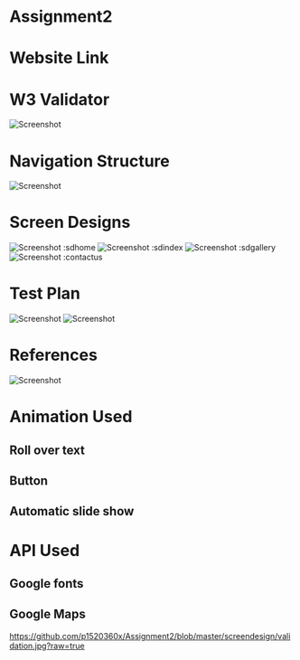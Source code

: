 # Assignment2

# Website Link

# W3 Validator
![Screenshot](https://github.com/p1520360x/Assignment2/raw/master/screendesign/validation.jpg)
# Navigation Structure
![Screenshot](https://github.com/p1520360x/Assignment2/raw/master/screendesign/nav.jpg)
# Screen Designs
![Screenshot](https://github.com/p1520360x/Assignment2/raw/master/screendesign/sdhome.jpg) :sdhome 
![Screenshot](https://github.com/p1520360x/Assignment2/raw/master/screendesign/sdindex.jpg) :sdindex
![Screenshot](https://github.com/p1520360x/Assignment2/raw/master/screendesign/sdgallery.jpg) :sdgallery
![Screenshot](https://github.com/p1520360x/Assignment2/raw/master/screendesign/contactus.jpg) :contactus
# Test Plan
![Screenshot](https://github.com/p1520360x/Assignment2/raw/master/screendesign/testplan1.jpg)
![Screenshot](https://github.com/p1520360x/Assignment2/raw/master/screendesign/testplan2.jpg)
# References
![Screenshot](https://github.com/p1520360x/Assignment2/raw/master/screendesign/References.jpg)

# Animation Used
## Roll over text
## Button 
## Automatic slide show 

# API Used
## Google fonts
## Google Maps

https://github.com/p1520360x/Assignment2/blob/master/screendesign/validation.jpg?raw=true